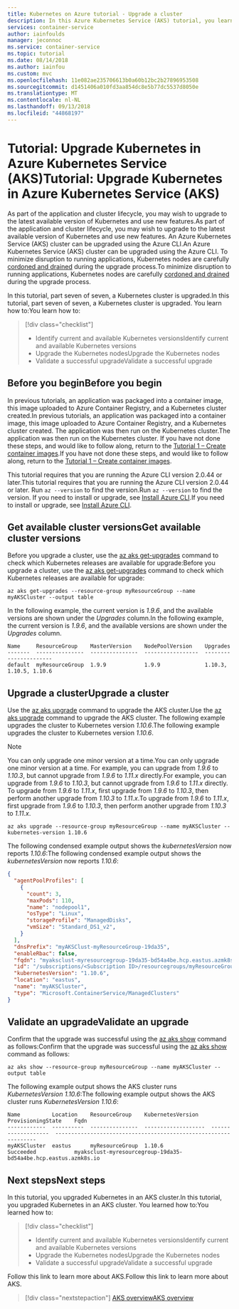 ```yaml
---
title: Kubernetes on Azure tutorial - Upgrade a cluster
description: In this Azure Kubernetes Service (AKS) tutorial, you learn how to upgrade an existing AKS cluster to the latest available Kubernetes version.
services: container-service
author: iainfoulds
manager: jeconnoc
ms.service: container-service
ms.topic: tutorial
ms.date: 08/14/2018
ms.author: iainfou
ms.custom: mvc
ms.openlocfilehash: 11e082ae235706613b0a60b12bc2b27896953508
ms.sourcegitcommit: d1451406a010fd3aa854dc8e5b77dc5537d8050e
ms.translationtype: MT
ms.contentlocale: nl-NL
ms.lasthandoff: 09/13/2018
ms.locfileid: "44868197"
---
```

# <a name="tutorial-upgrade-kubernetes-in-azure-kubernetes-service-aks"></a><span data-ttu-id="a75df-103">Tutorial: Upgrade Kubernetes in Azure Kubernetes Service (AKS)</span><span class="sxs-lookup"><span data-stu-id="a75df-103">Tutorial: Upgrade Kubernetes in Azure Kubernetes Service (AKS)</span></span>

<span data-ttu-id="a75df-104">As part of the application and cluster lifecycle, you may wish to upgrade to the latest available version of Kubernetes and use new features.</span><span class="sxs-lookup"><span data-stu-id="a75df-104">As part of the application and cluster lifecycle, you may wish to upgrade to the latest available version of Kubernetes and use new features.</span></span> <span data-ttu-id="a75df-105">An Azure Kubernetes Service (AKS) cluster can be upgraded using the Azure CLI.</span><span class="sxs-lookup"><span data-stu-id="a75df-105">An Azure Kubernetes Service (AKS) cluster can be upgraded using the Azure CLI.</span></span> <span data-ttu-id="a75df-106">To minimize disruption to running applications, Kubernetes nodes are carefully [cordoned and drained][kubernetes-drain] during the upgrade process.</span><span class="sxs-lookup"><span data-stu-id="a75df-106">To minimize disruption to running applications, Kubernetes nodes are carefully [cordoned and drained][kubernetes-drain] during the upgrade process.</span></span>

<span data-ttu-id="a75df-107">In this tutorial, part seven of seven, a Kubernetes cluster is upgraded.</span><span class="sxs-lookup"><span data-stu-id="a75df-107">In this tutorial, part seven of seven, a Kubernetes cluster is upgraded.</span></span> <span data-ttu-id="a75df-108">You learn how to:</span><span class="sxs-lookup"><span data-stu-id="a75df-108">You learn how to:</span></span>

> [!div class="checklist"]
> * <span data-ttu-id="a75df-109">Identify current and available Kubernetes versions</span><span class="sxs-lookup"><span data-stu-id="a75df-109">Identify current and available Kubernetes versions</span></span>
> * <span data-ttu-id="a75df-110">Upgrade the Kubernetes nodes</span><span class="sxs-lookup"><span data-stu-id="a75df-110">Upgrade the Kubernetes nodes</span></span>
> * <span data-ttu-id="a75df-111">Validate a successful upgrade</span><span class="sxs-lookup"><span data-stu-id="a75df-111">Validate a successful upgrade</span></span>

## <a name="before-you-begin"></a><span data-ttu-id="a75df-112">Before you begin</span><span class="sxs-lookup"><span data-stu-id="a75df-112">Before you begin</span></span>

<span data-ttu-id="a75df-113">In previous tutorials, an application was packaged into a container image, this image uploaded to Azure Container Registry, and a Kubernetes cluster created.</span><span class="sxs-lookup"><span data-stu-id="a75df-113">In previous tutorials, an application was packaged into a container image, this image uploaded to Azure Container Registry, and a Kubernetes cluster created.</span></span> <span data-ttu-id="a75df-114">The application was then run on the Kubernetes cluster.</span><span class="sxs-lookup"><span data-stu-id="a75df-114">The application was then run on the Kubernetes cluster.</span></span> <span data-ttu-id="a75df-115">If you have not done these steps, and would like to follow along, return to the [Tutorial 1 – Create container images][aks-tutorial-prepare-app].</span><span class="sxs-lookup"><span data-stu-id="a75df-115">If you have not done these steps, and would like to follow along, return to the [Tutorial 1 – Create container images][aks-tutorial-prepare-app].</span></span>

<span data-ttu-id="a75df-116">This tutorial requires that you are running the Azure CLI version 2.0.44 or later.</span><span class="sxs-lookup"><span data-stu-id="a75df-116">This tutorial requires that you are running the Azure CLI version 2.0.44 or later.</span></span> <span data-ttu-id="a75df-117">Run `az --version` to find the version.</span><span class="sxs-lookup"><span data-stu-id="a75df-117">Run `az --version` to find the version.</span></span> <span data-ttu-id="a75df-118">If you need to install or upgrade, see [Install Azure CLI][azure-cli-install].</span><span class="sxs-lookup"><span data-stu-id="a75df-118">If you need to install or upgrade, see [Install Azure CLI][azure-cli-install].</span></span>

## <a name="get-available-cluster-versions"></a><span data-ttu-id="a75df-119">Get available cluster versions</span><span class="sxs-lookup"><span data-stu-id="a75df-119">Get available cluster versions</span></span>

<span data-ttu-id="a75df-120">Before you upgrade a cluster, use the [az aks get-upgrades][] command to check which Kubernetes releases are available for upgrade:</span><span class="sxs-lookup"><span data-stu-id="a75df-120">Before you upgrade a cluster, use the [az aks get-upgrades][] command to check which Kubernetes releases are available for upgrade:</span></span>

```azurecli
az aks get-upgrades --resource-group myResourceGroup --name myAKSCluster --output table
```

<span data-ttu-id="a75df-121">In the following example, the current version is *1.9.6*, and the available versions are shown under the *Upgrades* column.</span><span class="sxs-lookup"><span data-stu-id="a75df-121">In the following example, the current version is *1.9.6*, and the available versions are shown under the *Upgrades* column.</span></span>

```
Name     ResourceGroup    MasterVersion    NodePoolVersion    Upgrades
-------  ---------------  ---------------  -----------------  ----------------------
default  myResourceGroup  1.9.9            1.9.9              1.10.3, 1.10.5, 1.10.6
```

## <a name="upgrade-a-cluster"></a><span data-ttu-id="a75df-122">Upgrade a cluster</span><span class="sxs-lookup"><span data-stu-id="a75df-122">Upgrade a cluster</span></span>

<span data-ttu-id="a75df-123">Use the [az aks upgrade][] command to upgrade the AKS cluster.</span><span class="sxs-lookup"><span data-stu-id="a75df-123">Use the [az aks upgrade][] command to upgrade the AKS cluster.</span></span> <span data-ttu-id="a75df-124">The following example upgrades the cluster to Kubernetes version *1.10.6*.</span><span class="sxs-lookup"><span data-stu-id="a75df-124">The following example upgrades the cluster to Kubernetes version *1.10.6*.</span></span>

> [!NOTE]
> <span data-ttu-id="a75df-125">You can only upgrade one minor version at a time.</span><span class="sxs-lookup"><span data-stu-id="a75df-125">You can only upgrade one minor version at a time.</span></span> <span data-ttu-id="a75df-126">For example, you can upgrade from *1.9.6* to *1.10.3*, but cannot upgrade from *1.9.6* to *1.11.x* directly.</span><span class="sxs-lookup"><span data-stu-id="a75df-126">For example, you can upgrade from *1.9.6* to *1.10.3*, but cannot upgrade from *1.9.6* to *1.11.x* directly.</span></span> <span data-ttu-id="a75df-127">To upgrade from *1.9.6* to *1.11.x*, first upgrade from *1.9.6* to *1.10.3*, then perform another upgrade from *1.10.3* to *1.11.x*.</span><span class="sxs-lookup"><span data-stu-id="a75df-127">To upgrade from *1.9.6* to *1.11.x*, first upgrade from *1.9.6* to *1.10.3*, then perform another upgrade from *1.10.3* to *1.11.x*.</span></span>

```azurecli
az aks upgrade --resource-group myResourceGroup --name myAKSCluster --kubernetes-version 1.10.6
```

<span data-ttu-id="a75df-128">The following condensed example output shows the *kubernetesVersion* now reports *1.10.6*:</span><span class="sxs-lookup"><span data-stu-id="a75df-128">The following condensed example output shows the *kubernetesVersion* now reports *1.10.6*:</span></span>

```json
{
  "agentPoolProfiles": [
    {
      "count": 3,
      "maxPods": 110,
      "name": "nodepool1",
      "osType": "Linux",
      "storageProfile": "ManagedDisks",
      "vmSize": "Standard_DS1_v2",
    }
  ],
  "dnsPrefix": "myAKSClust-myResourceGroup-19da35",
  "enableRbac": false,
  "fqdn": "myaksclust-myresourcegroup-19da35-bd54a4be.hcp.eastus.azmk8s.io",
  "id": "/subscriptions/<Subscription ID>/resourcegroups/myResourceGroup/providers/Microsoft.ContainerService/managedClusters/myAKSCluster",
  "kubernetesVersion": "1.10.6",
  "location": "eastus",
  "name": "myAKSCluster",
  "type": "Microsoft.ContainerService/ManagedClusters"
}
```

## <a name="validate-an-upgrade"></a><span data-ttu-id="a75df-129">Validate an upgrade</span><span class="sxs-lookup"><span data-stu-id="a75df-129">Validate an upgrade</span></span>

<span data-ttu-id="a75df-130">Confirm that the upgrade was successful using the [az aks show][] command as follows:</span><span class="sxs-lookup"><span data-stu-id="a75df-130">Confirm that the upgrade was successful using the [az aks show][] command as follows:</span></span>

```azurecli
az aks show --resource-group myResourceGroup --name myAKSCluster --output table
```

<span data-ttu-id="a75df-131">The following example output shows the AKS cluster runs *KubernetesVersion 1.10.6*:</span><span class="sxs-lookup"><span data-stu-id="a75df-131">The following example output shows the AKS cluster runs *KubernetesVersion 1.10.6*:</span></span>

```
Name          Location    ResourceGroup    KubernetesVersion    ProvisioningState    Fqdn
------------  ----------  ---------------  -------------------  -------------------  ----------------------------------------------------------------
myAKSCluster  eastus      myResourceGroup  1.10.6               Succeeded            myaksclust-myresourcegroup-19da35-bd54a4be.hcp.eastus.azmk8s.io
```

## <a name="next-steps"></a><span data-ttu-id="a75df-132">Next steps</span><span class="sxs-lookup"><span data-stu-id="a75df-132">Next steps</span></span>

<span data-ttu-id="a75df-133">In this tutorial, you upgraded Kubernetes in an AKS cluster.</span><span class="sxs-lookup"><span data-stu-id="a75df-133">In this tutorial, you upgraded Kubernetes in an AKS cluster.</span></span> <span data-ttu-id="a75df-134">You learned how to:</span><span class="sxs-lookup"><span data-stu-id="a75df-134">You learned how to:</span></span>

> [!div class="checklist"]
> * <span data-ttu-id="a75df-135">Identify current and available Kubernetes versions</span><span class="sxs-lookup"><span data-stu-id="a75df-135">Identify current and available Kubernetes versions</span></span>
> * <span data-ttu-id="a75df-136">Upgrade the Kubernetes nodes</span><span class="sxs-lookup"><span data-stu-id="a75df-136">Upgrade the Kubernetes nodes</span></span>
> * <span data-ttu-id="a75df-137">Validate a successful upgrade</span><span class="sxs-lookup"><span data-stu-id="a75df-137">Validate a successful upgrade</span></span>

<span data-ttu-id="a75df-138">Follow this link to learn more about AKS.</span><span class="sxs-lookup"><span data-stu-id="a75df-138">Follow this link to learn more about AKS.</span></span>

> [!div class="nextstepaction"]
> <span data-ttu-id="a75df-139">[AKS overview][aks-intro]</span><span class="sxs-lookup"><span data-stu-id="a75df-139">[AKS overview][aks-intro]</span></span>

<!-- LINKS - external -->
[kubernetes-drain]: https://kubernetes.io/docs/tasks/administer-cluster/safely-drain-node/

<!-- LINKS - internal -->
[aks-intro]: ./intro-kubernetes.md
[aks-tutorial-prepare-app]: ./tutorial-kubernetes-prepare-app.md
[az aks show]: /cli/azure/aks#az-aks-show
[az aks get-upgrades]: /cli/azure/aks#az-aks-get-upgrades
[az aks upgrade]: /cli/azure/aks#az-aks-upgrade
[azure-cli-install]: /cli/azure/install-azure-cli